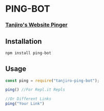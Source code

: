 # PING-BOT
### [Tanjiro's Website Pinger](https://tanjiro-ping.tanjirokamado0806.repl.co)

## Installation
```bash
npm install ping-bot
```

## Usage
```js
const ping = require("tanjiro-ping-bot");

ping() //For Repl.it Repls

//Or Different Links
ping("Your Link")
```